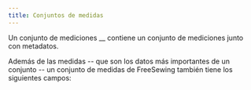 ```yaml
---
title: Conjuntos de medidas
---
```


Un conjunto de mediciones __ contiene un conjunto de mediciones junto con metadatos.

Además de las medidas -- que son los datos más importantes de un conjunto -- un conjunto de medidas de FreeSewing también tiene los siguientes campos:

<ReadMore />
